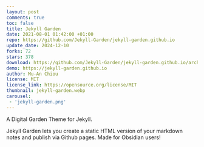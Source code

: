 ```yaml
---
layout: post
comments: true
toc: false
title: Jekyll Garden
date: 2021-08-01 01:42:00 +01:00
repo: https://github.com/Jekyll-Garden/jekyll-garden.github.io
update_date: 2024-12-10
forks: 72
stars: 378
download: https://github.com/Jekyll-Garden/jekyll-garden.github.io/archive/refs/heads/main.zip
demo: https://jekyll-garden.github.io
author: Mu-An Chiou
license: MIT
license_link: https://opensource.org/license/MIT
thumbnail: jekyll-garden.webp
carousel:
 - 'jekyll-garden.png'
---
```


A Digital Garden Theme for Jekyll.

Jekyll Garden lets you create a static HTML version of your markdown notes and publish via Github pages.
Made for Obsidian users!
